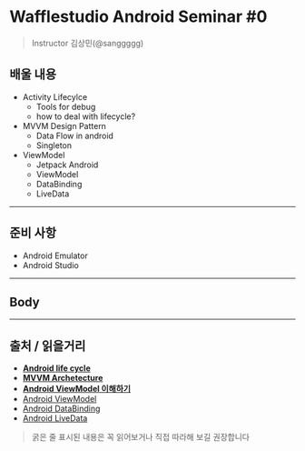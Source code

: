 # Wafflestudio Android Seminar #0

> Instructor 김상민(@sanggggg)

## 배울 내용
- Activity Lifecylce
  - Tools for debug
  - how to deal with lifecycle?
- MVVM Design Pattern
  - Data Flow in android
  - Singleton
- ViewModel
  - Jetpack Android
  - ViewModel
  - DataBinding
  - LiveData


---

## 준비 사항
- Android Emulator
- Android Studio

---

## Body

---

## 출처 / 읽을거리
- **[Android life cycle](https://developer.android.com/topic/libraries/architecture/lifecycle?hl=ko)**
- **[MVVM Archetecture](https://velog.io/@k7120792/Model-View-ViewModel-Pattern)**
- **[Android ViewModel 이해하기](https://medium.com/@jungil.han/%EC%95%84%ED%82%A4%ED%85%8D%EC%B2%98-%EC%BB%B4%ED%8F%AC%EB%84%8C%ED%8A%B8-viewmodel-%EC%9D%B4%ED%95%B4%ED%95%98%EA%B8%B0-2e4d136d28d2)**
- [Android ViewModel](https://developer.android.com/topic/libraries/architecture/viewmodel?hl=ko)
- [Android DataBinding](https://velog.io/@jojo_devstory/Android-Databinding%EC%9D%84-%EC%95%8C%EC%95%84%EB%B3%B4%EC%9E%90)
- [Android LiveData](https://developer.android.com/topic/libraries/architecture/livedata?hl=ko)


> 굵은 줄 표시된 내용은 꼭 읽어보거나 직접 따라해 보길 권장합니다
